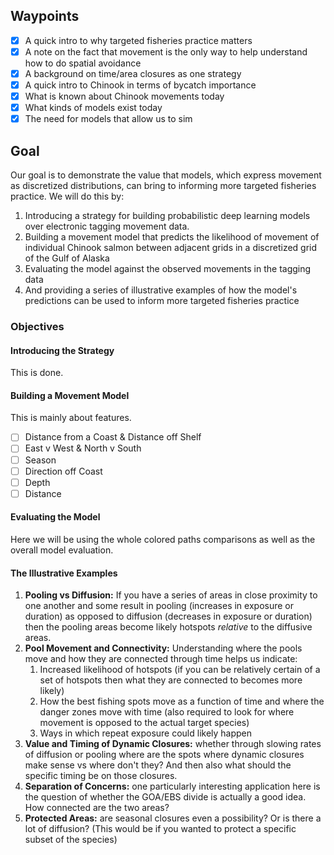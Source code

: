 ## Waypoints

- [x] A quick intro to why targeted fisheries practice matters
- [x] A note on the fact that movement is the only way to help understand how to do spatial avoidance
- [x] A background on time/area closures as one strategy
- [x] A quick intro to Chinook in terms of bycatch importance
- [x] What is known about Chinook movements today
- [x] What kinds of models exist today
- [x] The need for models that allow us to sim
## Goal

Our goal is to demonstrate the value that models, which express movement as discretized distributions, can bring to informing more targeted fisheries practice. We will do this by:
1. Introducing a strategy for building probabilistic deep learning models over electronic tagging movement data.
2. Building a movement model that predicts the likelihood of movement of individual Chinook salmon between adjacent grids in a discretized grid of the Gulf of Alaska
3. Evaluating the model against the observed movements in the tagging data
4. And providing a series of illustrative examples of how the model's predictions can be used to inform more targeted fisheries practice 

### Objectives

#### Introducing the Strategy

This is done. 
#### Building a Movement Model 

This is mainly about features. 

- [ ] Distance from a Coast & Distance off Shelf
- [ ] East v West & North v South
- [ ] Season
- [ ] Direction off Coast
- [ ] Depth
- [ ] Distance
#### Evaluating the Model

Here we will be using the whole colored paths comparisons as well as the overall model evaluation.

#### The Illustrative Examples

1. **Pooling vs Diffusion:** If you have a series of areas in close proximity to one another and some result in pooling (increases in exposure or duration) as opposed to diffusion (decreases in exposure or duration) then the pooling areas become likely hotspots _relative_ to the diffusive areas.
2. **Pool Movement and Connectivity:** Understanding where the pools move and how they are connected through time helps us indicate:
	1. Increased likelihood of hotspots (if you can be relatively certain of a set of hotspots then what they are connected to becomes more likely)
	2. How the best fishing spots move as a function of time and where the danger zones move with time (also required to look for where movement is opposed to the actual target species)
	3. Ways in which repeat exposure could likely happen
3. **Value and Timing of Dynamic Closures:** whether through slowing rates of diffusion or pooling where are the spots where dynamic closures make sense vs where don't they? And then also what should the specific timing be on those closures. 
4. **Separation of Concerns:** one particularly interesting application here is the question of whether the GOA/EBS divide is actually a good idea. How connected are the two areas? 
5. **Protected Areas:** are seasonal closures even a possibility? Or is there a lot of diffusion? (This would be if you wanted to protect a specific subset of the species)
